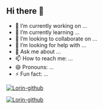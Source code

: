 ## Hi there 👋



- 🔭 I’m currently working on ...
- 🌱 I’m currently learning ...
- 👯 I’m looking to collaborate on ...
- 🤔 I’m looking for help with ...
- 💬 Ask me about ...
- 📫 How to reach me: ...
- 😄 Pronouns: ...
- ⚡ Fun fact: ...


[![Lorin-github](https://github-readme-stats.vercel.app/api?username=erick785)](https://github.com/anuraghazra/github-readme-stats)

[![Lorin-github](https://github-profile-trophy.vercel.app/?username=erick785)](https://github.com/ryo-ma/github-profile-trophy&row=2&column=4&no-frame=true)
